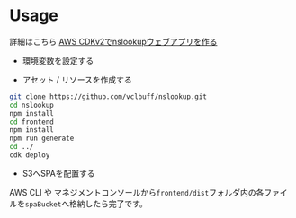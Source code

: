 # Usage

詳細はこちら [AWS CDKv2でnslookupウェブアプリを作る](https://abillyz.com/vclbuff/studies/59)

- 環境変数を設定する

- アセット / リソースを作成する

```bash
git clone https://github.com/vclbuff/nslookup.git
cd nslookup
npm install
cd frontend
npm install
npm run generate
cd ../
cdk deploy
```

- S3へSPAを配置する

AWS CLI や マネジメントコンソールから`frontend/dist`フォルダ内の各ファイルを`spaBucket`へ格納したら完了です。
